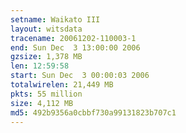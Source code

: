 ```yaml
---
setname: Waikato III
layout: witsdata
tracename: 20061202-110003-1
end: Sun Dec  3 13:00:00 2006
gzsize: 1,378 MB
len: 12:59:58
start: Sun Dec  3 00:00:03 2006
totalwirelen: 21,449 MB
pkts: 55 million
size: 4,112 MB
md5: 492b9356a0cbbf730a99131823b707c1
---
```

